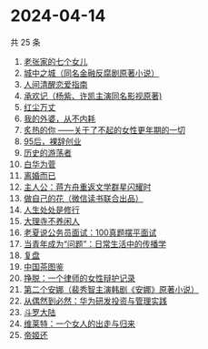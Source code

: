 # 2024-04-14

共 25 条

<!-- BEGIN WEREAD -->
<!-- 最后更新时间 2024-04-14 08:06:38 +0800 -->
1. [老张家的七个女儿](https://weread.qq.com/web/bookDetail/12332100813ab8b6cg0155cf)
1. [城中之城（同名金融反腐剧原著小说）](https://weread.qq.com/web/bookDetail/0fc32ea0813ab6c13g012065)
1. [人间清醒恋爱指南](https://weread.qq.com/web/bookDetail/15332d10813ab8a39g01765d)
1. [承欢记（杨紫、许凯主演同名影视原著)](https://weread.qq.com/web/bookDetail/8b932de0813ab8b8dg015172)
1. [红尘万丈](https://weread.qq.com/web/bookDetail/b3732fb0813ab8b8ag013c5d)
1. [我的外婆，从不内耗](https://weread.qq.com/web/bookDetail/1b732f30813ab8b37g0121a2)
1. [炙热的你 ——关于了不起的女性更年期的一切](https://weread.qq.com/web/bookDetail/f5432f40813ab7c54g01906d)
1. [95后，裸辞创业](https://weread.qq.com/web/bookDetail/d0932f60813ab8b12g015d61)
1. [历史的游荡者](https://weread.qq.com/web/bookDetail/26b32b30813ab8b6eg01227d)
1. [白华为菅](https://weread.qq.com/web/bookDetail/35232bf0725be585352f412)
1. [离婚而已](https://weread.qq.com/web/bookDetail/c22325b0813ab8b32g014a88)
1. [主人公：蒋方舟重返文学群星闪耀时](https://weread.qq.com/web/bookDetail/a9a32fd0813ab8b3cg0198aa)
1. [做自己的花（微信读书联合出品）](https://weread.qq.com/web/bookDetail/6d532fa0813ab8562g019bca)
1. [人生处处是修行](https://weread.qq.com/web/bookDetail/00932850720799b2009c8cc)
1. [大理寺不养闲人](https://weread.qq.com/web/bookDetail/e9432d60813ab8b39g010085)
1. [老夏说公务员面试：100真题摆平面试](https://weread.qq.com/web/bookDetail/e5832a40813ab7181g011041)
1. [当青年成为“问题”：日常生活中的传播学](https://weread.qq.com/web/bookDetail/bd032c40813ab8b4fg0118b0)
1. [复盘](https://weread.qq.com/web/bookDetail/7cf32340724c43627cf2a01)
1. [中国茶图鉴](https://weread.qq.com/web/bookDetail/b2a327d0727ccd5fb2a8e20)
1. [挣脱：一个律师的女性辩护记录](https://weread.qq.com/web/bookDetail/7a532e50813ab7fedg010cfc)
1. [第二个安娜（裴秀智主演韩剧《安娜》原著小说）](https://weread.qq.com/web/bookDetail/695323a0813ab8236g0116b6)
1. [从偶然到必然：华为研发投资与管理实践](https://weread.qq.com/web/bookDetail/5ac32750719db0995acc95d)
1. [斗罗大陆](https://weread.qq.com/web/bookDetail/3f832f105724353f8a62cda)
1. [维莱特：一个女人的出走与归来](https://weread.qq.com/web/bookDetail/65c32620813ab8a82g01257a)
1. [帝姬还](https://weread.qq.com/web/bookDetail/d78323b0813ab8b39g011bf4)
<!-- END WEREAD -->